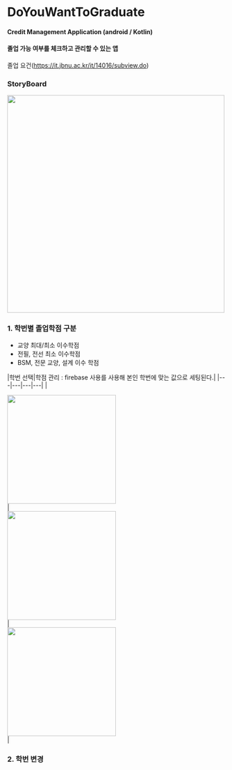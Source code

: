 # DoYouWantToGraduate
#### Credit Management Application (android / Kotlin)
#### 졸업 가능 여부를 체크하고 관리할 수 있는 앱
졸업 요건(https://it.jbnu.ac.kr/it/14016/subview.do)

### StoryBoard
<div><img width="500" src="https://user-images.githubusercontent.com/45174177/90096702-f97bc280-dd6e-11ea-8174-5b8e5dc00dd9.png"></div>


### 1. 학번별 졸업학점 구분

- 교양 최대/최소 이수학점
- 전필, 전선 최소 이수학점
- BSM, 전문 교양, 설계 이수 학점

|학번 선택|학점 관리 : firebase 사용를 사용해 본인 학번에 맞는 값으로 세팅된다.|
|---|---|---|---|
|<div><img width="250" src="https://user-images.githubusercontent.com/45174177/146894681-a6141146-1b3b-4b47-9234-6ba14b5ecbf8.png"></div>|<div><img width="250" src="https://user-images.githubusercontent.com/45174177/146895006-12e3e583-d02c-4bab-90c5-78a79163189c.png"></div>|<div><img width="250" src="https://user-images.githubusercontent.com/45174177/146895112-1a4dca6c-6145-456f-a26d-a1f59e02ded8.png"></div>|

### 2. 학번 변경
